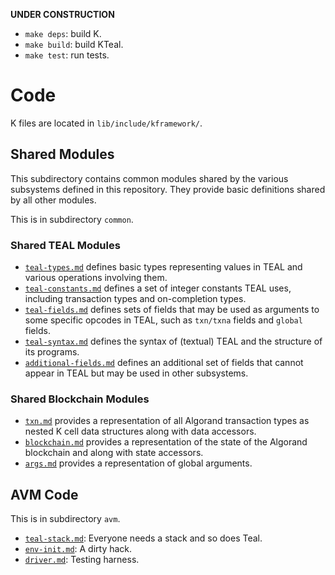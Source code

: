 **UNDER CONSTRUCTION**

-   `make deps`: build K.
-   `make build`: build KTeal.
-   `make test`: run tests.

Code
====

K files are located in `lib/include/kframework/`.

Shared Modules
--------------

This subdirectory contains common modules shared by the various subsystems
defined in this repository. They provide basic definitions shared by all other
modules.

This is in subdirectory `common`.

### Shared TEAL Modules

- [`teal-types.md`](./lib/include/kframework/common/teal-types.md) defines basic types representing values in TEAL and various operations involving them.
- [`teal-constants.md`](./lib/include/kframework/common/teal-constants.md) defines a set of integer constants TEAL uses, including transaction types and on-completion types.
- [`teal-fields.md`](./lib/include/kframework/common/teal-fields.md) defines sets of fields that may be used as arguments to some specific opcodes in TEAL, such as `txn/txna` fields and `global` fields.
- [`teal-syntax.md`](./lib/include/kframework/common/teal-syntax.md) defines the syntax of (textual) TEAL and the structure of its programs.
- [`additional-fields.md`](./lib/include/kframework/common/additional-fields.md) defines an additional set of fields that cannot appear in TEAL but may be used in other subsystems.

### Shared Blockchain Modules

- [`txn.md`](./lib/include/kframework/common/txn.md) provides a representation of all Algorand transaction types as nested K cell data structures along with data accessors.
- [`blockchain.md`](./lib/include/kframework/common/blockchain.md) provides a representation of the state of the Algorand blockchain and along with state accessors.
- [`args.md`](./lib/include/kframework/common/args.md) provides a representation of global arguments.

AVM Code
--------

This is in subdirectory `avm`.

- [`teal-stack.md`](./lib/include/kframework/avm/teal-stack.md): Everyone needs a stack and so does Teal.
- [`env-init.md`](./lib/include/kframework/avm/env-init.md): A dirty hack.
- [`driver.md`](./lib/include/kframework/avm/driver.md): Testing harness.
